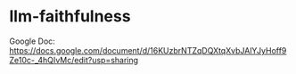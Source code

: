 # llm-faithfulness

Google Doc: https://docs.google.com/document/d/16KUzbrNTZqDQXtqXvbJAlYJyHoff9Ze10c-_4hQIvMc/edit?usp=sharing
